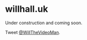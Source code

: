 <h1>willhall.uk</h1>
<p>Under construction and coming soon.</p>
<p>Tweet <a href="https://twitter.com/WillTheVideoMan">@WillTheVideoMan</a>.</p>
